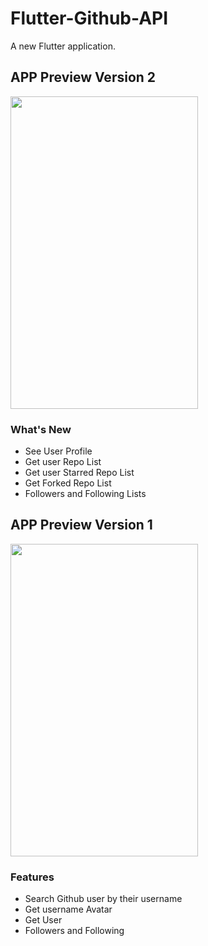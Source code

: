 # Flutter-Github-API

A new Flutter application.

## APP Preview Version 2
<img src="https://raw.githubusercontent.com/nitishk72/Flutter-Github-API/master/gif-v2.gif" width="300" height="500" />


### What's New ###

* See User Profile
* Get user Repo List
* Get user Starred Repo List
* Get Forked Repo List 
* Followers and Following Lists

## APP Preview Version 1
<img src="https://raw.githubusercontent.com/nitishk72/Flutter-Github-API/master/app.gif" width="300" height="500" />

### Features ###

* Search Github user by their username
* Get username Avatar
* Get User 
* Followers and Following
